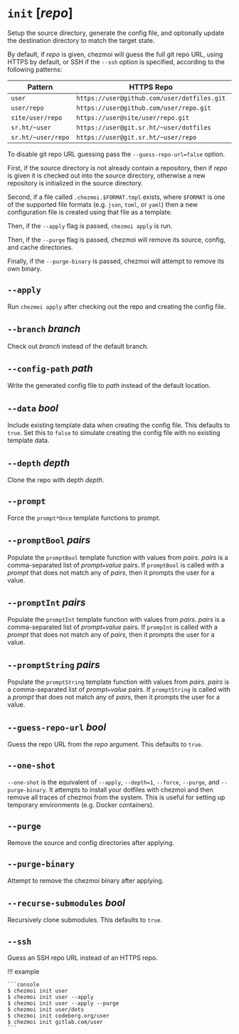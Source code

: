 # `init` [*repo*]

Setup the source directory, generate the config file, and optionally update the
destination directory to match the target state.

By default, if *repo* is given, chezmoi will guess the full git repo URL, using
HTTPS by default, or SSH if the `--ssh` option is specified, according to the
following patterns:

| Pattern            | HTTPS Repo                                  | SSH repo                           |
| ------------------ | ------------------------------------------- | ---------------------------------- |
| `user`             | `https://user@github.com/user/dotfiles.git` | `git@github.com:user/dotfiles.git` |
| `user/repo`        | `https://user@github.com/user/repo.git`     | `git@github.com:user/repo.git`     |
| `site/user/repo`   | `https://user@site/user/repo.git`           | `git@site:user/repo.git`           |
| `sr.ht/~user`      | `https://user@git.sr.ht/~user/dotfiles`     | `git@git.sr.ht:~user/dotfiles.git` |
| `sr.ht/~user/repo` | `https://user@git.sr.ht/~user/repo`         | `git@git.sr.ht:~user/repo.git`     |

To disable git repo URL guessing pass the `--guess-repo-url=false` option.

First, if the source directory is not already contain a repository, then if
*repo* is given it is checked out into the source directory, otherwise a new
repository is initialized in the source directory.

Second, if a file called `.chezmoi.$FORMAT.tmpl` exists, where `$FORMAT` is one
of the supported file formats (e.g. `json`, `toml`, or `yaml`) then a new
configuration file is created using that file as a template.

Then, if the `--apply` flag is passed, `chezmoi apply` is run.

Then, if the `--purge` flag is passed, chezmoi will remove its source, config,
and cache directories.

Finally, if the `--purge-binary` is passed, chezmoi will attempt to remove its
own binary.

## `--apply`

Run `chezmoi apply` after checking out the repo and creating the config file.

## `--branch` *branch*

Check out *branch* instead of the default branch.

## `--config-path` *path*

Write the generated config file to *path* instead of the default location.

## `--data` *bool*

Include existing template data when creating the config file. This defaults to
`true`. Set this to `false` to simulate creating the config file with no
existing template data.

## `--depth` *depth*

Clone the repo with depth *depth*.

## `--prompt`

Force the `prompt*Once` template functions to prompt.

## `--promptBool` *pairs*

Populate the `promptBool` template function with values from *pairs*. *pairs* is
a comma-separated list of *prompt*`=`*value* pairs. If `promptBool` is called
with a *prompt* that does not match any of *pairs*, then it prompts the user for
a value.

## `--promptInt` *pairs*

Populate the `promptInt` template function with values from *pairs*. *pairs* is
a comma-separated list of *prompt*`=`*value* pairs. If `prompInt` is called
with a *prompt* that does not match any of *pairs*, then it prompts the user for
a value.

## `--promptString` *pairs*

Populate the `promptString` template function with values from *pairs*. *pairs* is
a comma-separated list of *prompt*`=`*value* pairs. If `promptString` is called
with a *prompt* that does not match any of *pairs*, then it prompts the user for
a value.

## `--guess-repo-url` *bool*

Guess the repo URL from the *repo* argument. This defaults to `true`.

## `--one-shot`

`--one-shot` is the equivalent of `--apply`, `--depth=1`, `--force`, `--purge`,
and `--purge-binary`. It attempts to install your dotfiles with chezmoi and
then remove all traces of chezmoi from the system. This is useful for setting
up temporary environments (e.g. Docker containers).

## `--purge`

Remove the source and config directories after applying.

## `--purge-binary`

Attempt to remove the chezmoi binary after applying.

## `--recurse-submodules` *bool*

Recursively clone submodules. This defaults to `true`.

## `--ssh`

Guess an SSH repo URL instead of an HTTPS repo.

!!! example

    ```console
    $ chezmoi init user
    $ chezmoi init user --apply
    $ chezmoi init user --apply --purge
    $ chezmoi init user/dots
    $ chezmoi init codeberg.org/user
    $ chezmoi init gitlab.com/user
    ```
